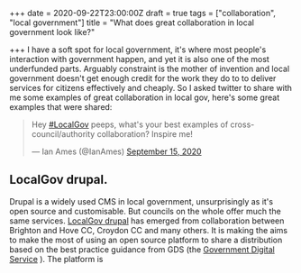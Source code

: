 +++
date = 2020-09-22T23:00:00Z
draft = true
tags = ["collaboration", "local government"]
title = "What does great collaboration in local government look like?"

+++
I have a soft spot for local government, it's where most people's interaction with government happen, and yet it is also one of the most underfunded parts. Arguably constraint is the mother of invention and local government doesn't get enough credit for the work they do to to deliver services for citizens effectively and cheaply. So I asked twitter to share with me some examples of great collaboration in local gov, here's some great examples that were shared:

<blockquote class="twitter-tweet"><p lang="en" dir="ltr">Hey <a href="https://twitter.com/hashtag/LocalGov?src=hash&amp;ref_src=twsrc%5Etfw">#LocalGov</a> peeps, what&#39;s your best examples of cross-council/authority collaboration? Inspire me!</p>&mdash; Ian Ames (@IanAmes) <a href="https://twitter.com/IanAmes/status/1305868967332974596?ref_src=twsrc%5Etfw">September 15, 2020</a></blockquote> <script async src="https://platform.twitter.com/widgets.js" charset="utf-8"></script>

## LocalGov drupal.

Drupal is a widely used CMS in local government, unsurprisingly as it's open source and customisable. But councils on the whole offer much the same services. [LocalGov drupal]() has emerged from collaboration between Brighton and Hove CC, Croydon CC and many others. It is making the aims to make the most of  using an open source platform to share a distribution based on the best practice guidance from GDS (the [Government Digital Service](https://www.gov.uk/service-manual) ). The platform is 